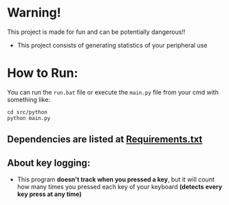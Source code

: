 # Warning!
This project is made for fun and can be potentially dangerous!!
- This project consists of generating statistics of your peripheral use

# How to Run:
You can run the ```run.bat``` file or execute the ```main.py``` file from your cmd with something like:
```
cd src/python
python main.py
```
## Dependencies are listed at [Requirements.txt](https://github.com/yDewolf/PeripheralMonitoring/blob/main/requirements.txt)

## About key logging:
- This program **doesn't track when you pressed a key**, but it will count how many times you pressed each key of your keyboard **(detects every key press at any time)**
